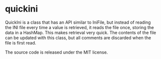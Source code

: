 # quickini
QuickIni is a class that has an API similar to IniFile, but instead of reading the INI file every time a value is retrieved, it reads the file once, storing the data in a HashMap. This makes retrieval very quick. The contents of the file can be updated with this class, but all comments are discarded when the file is first read.

The source code is released under the MIT license.
